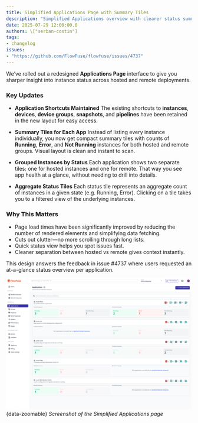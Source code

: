 ```yaml
---
title: Simplified Applications Page with Summary Tiles
description: "Simplified Applications overview with clearer status summaries for hosted and remote instances"
date: 2025-07-29 12:00:00.0
authors: \["serban-costin"]
tags:
- changelog
issues:
- "https://github.com/FlowFuse/flowfuse/issues/4737"
---
```


We’ve rolled out a redesigned **Applications Page** interface to give you sharper insight into instance status across hosted and remote deployments.

### Key Updates

* **Application Shortcuts Maintained**
  The existing shortcuts to **instances**, **devices**, **device groups**, **snapshots**, and **pipelines** have been retained in the new layout for easy access.

* **Summary Tiles for Each App**
  Instead of listing every instance individually, you now get compact summary tiles with counts of **Running**, **Error**, and **Not Running** instances for both hosted and remote groups. Visual layout is clean and instant to scan.

* **Grouped Instances by Status**
  Each application shows two separate tiles: one for hosted instances and one for remote. That way you see app health at a glance, without needing to drill into details.

* **Aggregate Status Tiles**
  Each status tile represents an aggregate count of instances in a given state (e.g. Running, Error). Clicking on a tile takes you to a filtered view of the underlying instances.

### Why This Matters

* Page load times have been significantly improved by reducing the number of rendered elements and simplifying data fetching.
* Cuts out clutter—no more scrolling through long lists.
* Quick status view helps you spot issues fast.
* Cleaner separation between hosted vs remote gives context instantly.

This design answers the feedback in issue #4737 where users requested an at-a-glance status overview per application.

![Screenshot of the Simplified Applications page](./images/simplified-applications.png){data-zoomable}
_Screenshot of the Simplified Applications page_
